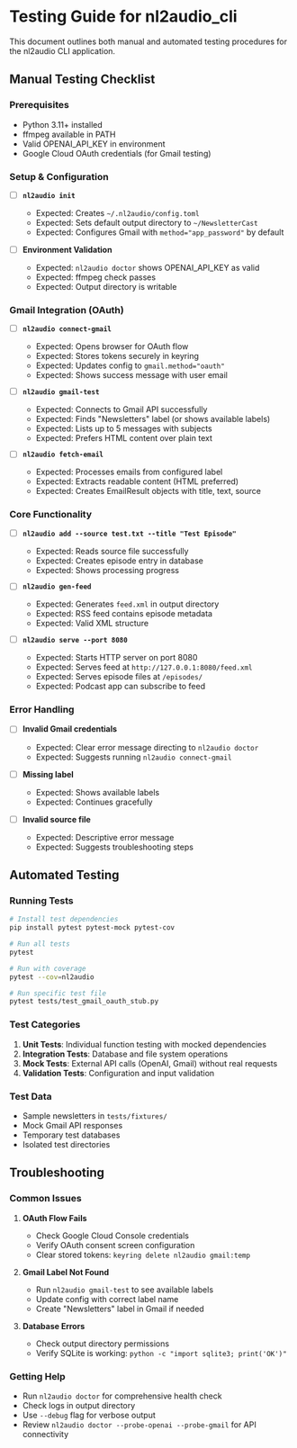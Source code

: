 # Testing Guide for nl2audio_cli

This document outlines both manual and automated testing procedures for the nl2audio CLI application.

## Manual Testing Checklist

### Prerequisites
- Python 3.11+ installed
- ffmpeg available in PATH
- Valid OPENAI_API_KEY in environment
- Google Cloud OAuth credentials (for Gmail testing)

### Setup & Configuration
- [ ] **`nl2audio init`**
  - Expected: Creates `~/.nl2audio/config.toml`
  - Expected: Sets default output directory to `~/NewsletterCast`
  - Expected: Configures Gmail with `method="app_password"` by default

- [ ] **Environment Validation**
  - Expected: `nl2audio doctor` shows OPENAI_API_KEY as valid
  - Expected: ffmpeg check passes
  - Expected: Output directory is writable

### Gmail Integration (OAuth)
- [ ] **`nl2audio connect-gmail`**
  - Expected: Opens browser for OAuth flow
  - Expected: Stores tokens securely in keyring
  - Expected: Updates config to `gmail.method="oauth"`
  - Expected: Shows success message with user email

- [ ] **`nl2audio gmail-test`**
  - Expected: Connects to Gmail API successfully
  - Expected: Finds "Newsletters" label (or shows available labels)
  - Expected: Lists up to 5 messages with subjects
  - Expected: Prefers HTML content over plain text

- [ ] **`nl2audio fetch-email`**
  - Expected: Processes emails from configured label
  - Expected: Extracts readable content (HTML preferred)
  - Expected: Creates EmailResult objects with title, text, source

### Core Functionality
- [ ] **`nl2audio add --source test.txt --title "Test Episode"`**
  - Expected: Reads source file successfully
  - Expected: Creates episode entry in database
  - Expected: Shows processing progress

- [ ] **`nl2audio gen-feed`**
  - Expected: Generates `feed.xml` in output directory
  - Expected: RSS feed contains episode metadata
  - Expected: Valid XML structure

- [ ] **`nl2audio serve --port 8080`**
  - Expected: Starts HTTP server on port 8080
  - Expected: Serves feed at `http://127.0.0.1:8080/feed.xml`
  - Expected: Serves episode files at `/episodes/`
  - Expected: Podcast app can subscribe to feed

### Error Handling
- [ ] **Invalid Gmail credentials**
  - Expected: Clear error message directing to `nl2audio doctor`
  - Expected: Suggests running `nl2audio connect-gmail`

- [ ] **Missing label**
  - Expected: Shows available labels
  - Expected: Continues gracefully

- [ ] **Invalid source file**
  - Expected: Descriptive error message
  - Expected: Suggests troubleshooting steps

## Automated Testing

### Running Tests
```bash
# Install test dependencies
pip install pytest pytest-mock pytest-cov

# Run all tests
pytest

# Run with coverage
pytest --cov=nl2audio

# Run specific test file
pytest tests/test_gmail_oauth_stub.py
```

### Test Categories
1. **Unit Tests**: Individual function testing with mocked dependencies
2. **Integration Tests**: Database and file system operations
3. **Mock Tests**: External API calls (OpenAI, Gmail) without real requests
4. **Validation Tests**: Configuration and input validation

### Test Data
- Sample newsletters in `tests/fixtures/`
- Mock Gmail API responses
- Temporary test databases
- Isolated test directories

## Troubleshooting

### Common Issues
1. **OAuth Flow Fails**
   - Check Google Cloud Console credentials
   - Verify OAuth consent screen configuration
   - Clear stored tokens: `keyring delete nl2audio gmail:temp`

2. **Gmail Label Not Found**
   - Run `nl2audio gmail-test` to see available labels
   - Update config with correct label name
   - Create "Newsletters" label in Gmail if needed

3. **Database Errors**
   - Check output directory permissions
   - Verify SQLite is working: `python -c "import sqlite3; print('OK')"`

### Getting Help
- Run `nl2audio doctor` for comprehensive health check
- Check logs in output directory
- Use `--debug` flag for verbose output
- Review `nl2audio doctor --probe-openai --probe-gmail` for API connectivity
